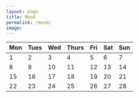 ```yaml
---
layout: page
title: Mood
permalink: /mood/
image: 
---
```


| Mon  | Tues  | Wed  | Thurs  | Fri  | Sat  | Sun  |
|---|---|---|---|---|---|---|
| 1  | 2  | 3  | 4  | 5  | 6  | 7  |
| 8  | 9  | 10  | 11  | 12  | 13  | 14  |
| 15  | 16  | 17  | 18  | 19  | 20  | 21  |
| 22  | 23  | 24  | 25  | 26  | 27  | 28  |
